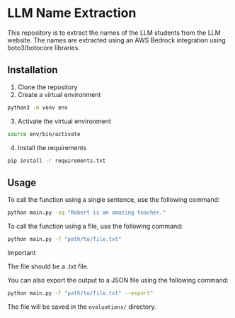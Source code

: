 # LLM Name Extraction

This repository is to extract the names of the LLM students from the LLM website.
The names are extracted using an AWS Bedrock integration using boto3/botocore libraries.

## Installation

1. Clone the repository
2. Create a virtual environment

```bash
python3 -m venv env
```

3. Activate the virtual environment

```bash
source env/bin/activate
```

4. Install the requirements

```bash
pip install -r requirements.txt
```

## Usage

To call the function using a single sentence, use the following command:

```bash
python main.py -sq "Robert is an amazing teacher."
```

To call the function using a file, use the following command:

```bash
python main.py -f "path/to/file.txt"
```

> [!IMPORTANT]
> The file should be a .txt file.

You can also export the output to a JSON file using the following command:

```bash
python main.py -f "path/to/file.txt" --export"
```

The file will be saved in the `evaluations/` directory.
